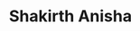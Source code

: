 ---
title: Shakirth Anisha
description: Design Lead '26
collections: ["members>2024", "members>2025", "design_team", "core>2026"]
tags: ["designer"]
previewimage: "https://github.com/shakirth-anisha.png"
customFields:
    - Linkedin: https://www.linkedin.com/in/anisha-shakirth/
    - Github: https://github.com/shakirth-anisha
    - Instagram: https://www.instagram.com/paninininisha/
---